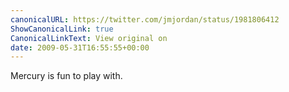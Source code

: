 ```yaml
---
canonicalURL: https://twitter.com/jmjordan/status/1981806412
ShowCanonicalLink: true
CanonicalLinkText: View original on
date: 2009-05-31T16:55:55+00:00
---
```

Mercury is fun to play with.
